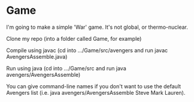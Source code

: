 # Game
I'm going to make a simple 'War' game. It's not global, or thermo-nuclear. 

Clone my repo (into a folder called Game, for example)

Compile using javac (cd into .../Game/src/avengers and run javac AvengersAssemble.java)

Run using java (cd into .../Game/src and run java avengers/AvengersAssemble)

You can give command-line names if you don't want to use the default Avengers list (i.e. java avengers/AvengersAssemble Steve Mark Lauren).

